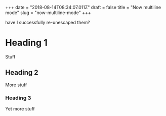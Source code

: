 +++
date = "2018-08-14T08:34:07.011Z"
draft = false
title = "Now multiline mode"
slug = "now-multiline-mode"
+++

have I successfully re-unescaped them?  
  
# Heading 1  
Stuff  
  
## Heading 2  
More stuff  
  
### Heading 3  
Yet more stuff